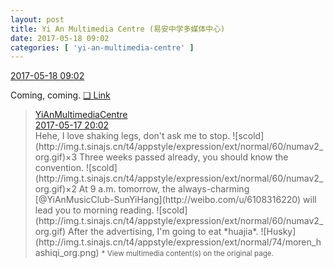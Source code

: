 ```yaml
---
layout: post
title: Yi An Multimedia Centre (易安中学多媒体中心)
date: 2017-05-18 09:02
categories: [ 'yi-an-multimedia-centre' ]
---
```


<div class="weibo-info">
  <a href="http://weibo.com/6196825252/F3DPzuH3W">2017-05-18 09:02</a>
</div>

Coming, coming. [❏ Link](https://www.youtube.com/watch?v=f88Zc-DVHjA)

<!-- more -->

> <div class="weibo-post-name">
>   <a href="http://weibo.com/u/6196825252">YiAnMultimediaCentre</a>
> </div>
> <div class="weibo-info">
>   <a href="http://weibo.com/6196825252/F3yIPo2Nc">2017-05-17 20:02</a>
> </div>
> Hehe, I love shaking legs, don't ask me to stop. ![scold](http://img.t.sinajs.cn/t4/appstyle/expression/ext/normal/60/numav2_org.gif)×3 Three weeks passed already, you should know the convention. ![scold](http://img.t.sinajs.cn/t4/appstyle/expression/ext/normal/60/numav2_org.gif)×2 At 9 a.m. tomorrow, the always-charming [@YiAnMusicClub-SunYiHang](http://weibo.com/u/6108316220) will lead you to morning reading. ![scold](http://img.t.sinajs.cn/t4/appstyle/expression/ext/normal/60/numav2_org.gif) After the advertising, I'm going to eat *huajia*. ![Husky](http://img.t.sinajs.cn/t4/appstyle/expression/ext/normal/74/moren_hashiqi_org.png)  
> <small>* View multimedia content(s) on the original page.</small>
